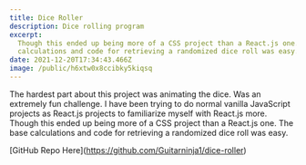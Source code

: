 ```yaml
---
title: Dice Roller
description: Dice rolling program
excerpt:
  Though this ended up being more of a CSS project than a React.js one. The base
  calculations and code for retrieving a randomized dice roll was easy.
date: 2021-12-20T17:34:43.466Z
image: /public/h6xtw0x8ccibky5kiqsq
---
```


The hardest part about this project was animating the dice. Was an extremely fun
challenge. I have been trying to do normal vanilla JavaScript projects as
React.js projects to familiarize myself with React.js more. Though this ended up
being more of a CSS project than a React.js one. The base calculations and code
for retrieving a randomized dice roll was easy.

\[GitHub Repo Here](https://github.com/Guitarninja1/dice-roller)
